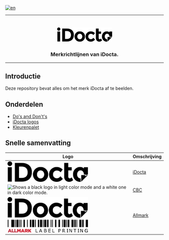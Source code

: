[![en](https://img.shields.io/badge/lang-en-red.svg)](https://github.com/iDocta/brand-guide/blob/main/README.md)

---

<h1 align="center">
    <a href="https://www.idocta.be">    
        <picture>
            <source media="(prefers-color-scheme: dark)" srcset="https://raw.githubusercontent.com/iDocta/brand-guide/main/logo/idocta/source/idocta-white.svg">
            <source media="(prefers-color-scheme: light)" srcset="https://raw.githubusercontent.com/iDocta/brand-guide/main/logo/idocta/source/idocta-black.svg">
            <img width="175px" alt="Shows a black logo in light color mode and a white one in dark color mode." src="https://raw.githubusercontent.com/iDocta/brand-guide/main/logo/idocta/source/idocta-black.svg">
        </picture>
    </a> 
</h1>
 
<h3 align="center">Merkrichtlijnen van iDocta.</h3>

---

## Introductie

Deze repository bevat alles om het merk iDocta af te beelden.

## Onderdelen

- [Do's and Don't's](dos_and_donts/README.nl.md)
- [iDocta logos](logo/README.nl.md)
- [Kleurenpalet](palette/README.nl.md)

## Snelle samenvatting

| Logo                                                                                                                                                                                                                                                                                                                                                                                                                                                                                                                                               | Omschrijving              |
| -------------------------------------------------------------------------------------------------------------------------------------------------------------------------------------------------------------------------------------------------------------------------------------------------------------------------------------------------------------------------------------------------------------------------------------------------------------------------------------------------------------------------------------------------- | ------------------------- |
| <picture><source media="(prefers-color-scheme: dark)" srcset="https://raw.githubusercontent.com/iDocta/brand-guide/main/logo/idocta/source/idocta-white.svg"><source media="(prefers-color-scheme: light)" srcset="https://raw.githubusercontent.com/iDocta/brand-guide/main/logo/idocta/source/idocta-black.svg"><img width="256px" alt="Shows a black logo in light color mode and a white one in dark color mode." src="https://raw.githubusercontent.com/iDocta/brand-guide/main/logo/idocta/source/idocta-black.svg"></picture>               | [iDocta](/logo/idocta/)   |
| <picture><source media="(prefers-color-scheme: dark)" srcset="https://raw.githubusercontent.com/iDocta/brand-guide/main/logo/cbc/source/cbc-landscape-light.svg"><source media="(prefers-color-scheme: light)" srcset="https://raw.githubusercontent.com/iDocta/brand-guide/main/logo/cbc/source/cbc-landscape-dark.svg"><img width="256px" alt="Shows a black logo in light color mode and a white one in dark color mode." src="https://raw.githubusercontent.com/iDocta/brand-guide/main/logo/idocta/source/cbc-landscape-light.svg"></picture> | [CBC](/logo/cbc/)         |
| <picture><source media="(prefers-color-scheme: dark)" srcset="https://raw.githubusercontent.com/iDocta/brand-guide/main/logo/allmark/source/allmark-white.svg"><source media="(prefers-color-scheme: light)" srcset="https://raw.githubusercontent.com/iDocta/brand-guide/main/logo/idocta/source/idocta-black.svg"><img width="256px" alt="Shows a black logo in light color mode and a white one in dark color mode." src="https://raw.githubusercontent.com/iDocta/brand-guide/main/logo/allmark/source/allmark.svg"></picture>                 | [Allmark](/logo/allmark/) |
